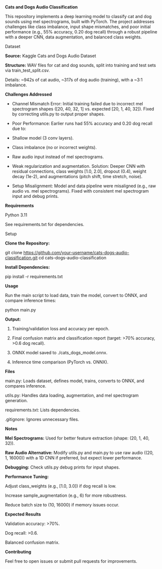 **Cats and Dogs Audio Classification**

This repository implements a deep learning model to classify cat and dog sounds using mel spectrograms, built with PyTorch. The project addresses challenges like class imbalance, input shape mismatches, and poor initial performance (e.g., 55% accuracy, 0.20 dog recall) through a robust pipeline with a deeper CNN, data augmentation, and balanced class weights.

Dataset

**Source:** Kaggle Cats and Dogs Audio Dataset

**Structure:** WAV files for cat and dog sounds, split into training and test sets via train_test_split.csv.

Details: ~942s of cat audio, ~317s of dog audio (training), with a ~3:1 imbalance.

**Challenges Addressed**

- Channel Mismatch Error: Initial training failed due to incorrect mel spectrogram shapes ([20, 40, 32, 1] vs. expected [20, 1, 40, 32]). Fixed by correcting utils.py to output proper shapes.

- Poor Performance: Earlier runs had 55% accuracy and 0.20 dog recall due to:

- Shallow model (3 conv layers).


- Class imbalance (no or incorrect weights).


- Raw audio input instead of mel spectrograms.


- Weak regularization and augmentation. Solution: Deeper CNN with residual connections, class weights [1.0, 2.0], dropout (0.4), weight decay (1e-2), and augmentations (pitch shift, time stretch, noise).


- Setup Misalignment: Model and data pipeline were misaligned (e.g., raw audio vs. mel spectrograms). Fixed with consistent mel spectrogram input and debug prints.

**Requirements**

Python 3.11

See requirements.txt for dependencies.

Setup

**Clone the Repository:**

git clone https://github.com/your-username/cats-dogs-audio-classification.git
cd cats-dogs-audio-classification

**Install Dependencies:**

pip install -r requirements.txt

**Usage**

Run the main script to load data, train the model, convert to ONNX, and compare inference times:

python main.py

**Output:**

1. Training/validation loss and accuracy per epoch.

2. Final confusion matrix and classification report (target: >70% accuracy, >0.6 dog recall).

3. ONNX model saved to ./cats_dogs_model.onnx.

4. Inference time comparison (PyTorch vs. ONNX).

**Files**

main.py: Loads dataset, defines model, trains, converts to ONNX, and compares inference.

utils.py: Handles data loading, augmentation, and mel spectrogram generation.

requirements.txt: Lists dependencies.

.gitignore: Ignores unnecessary files.

**Notes**


**Mel Spectrograms:** Used for better feature extraction (shape: (20, 1, 40, 32)).

**Raw Audio Alternative:** Modify utils.py and main.py to use raw audio ((20, 1, 16000)) with a 1D CNN if preferred, but expect lower performance.

**Debugging:** Check utils.py debug prints for input shapes.

**Performance Tuning:**

Adjust class_weights (e.g., [1.0, 3.0]) if dog recall is low.

Increase sample_augmentation (e.g., 6) for more robustness.

Reduce batch size to (10, 16000) if memory issues occur.

**Expected Results**

Validation accuracy: >70%.

Dog recall: >0.6.

Balanced confusion matrix.

**Contributing**

Feel free to open issues or submit pull requests for improvements.
